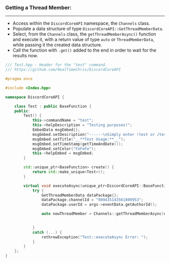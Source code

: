 ### **Getting a Thread Member:**
---
- Access within the `DiscordCoreAPI` namespace, the `Channels` class.
- Populate a data structure of type `DiscordCoreAPI::GetThreadMemberData`.
- Select, from the `Channels` class, the `getThreadMemberAsync()` function and execute it, with a return value of type `auto` or `ThreadMemberData`, while passing it the created data structure.
- Call the function with `.get()` added to the end in order to wait for the results now.

```cpp
/// Test.hpp - Header for the "test" command.
/// https://github.com/RealTimeChris/DiscordCoreAPI

#pragma once

#include <Index.hpp>

namespace DiscordCoreAPI {

	class Test : public BaseFunction {
	public:
		Test() {
			this->commandName = "test";
			this->helpDescription = "Testing purposes!";
			EmbedData msgEmbed{};
			msgEmbed.setDescription("------\nSimply enter !test or /test!\n------");
			msgEmbed.setTitle("__**Test Usage:**__");
			msgEmbed.setTimeStamp(getTimeAndDate());
			msgEmbed.setColor("FeFeFe");
			this->helpEmbed = msgEmbed;
		}

		std::unique_ptr<BaseFunction> create() {
			return std::make_unique<Test>();
		}

		virtual void executeAsync(unique_ptr<DiscordCoreAPI::BaseFunctionArguments> args) {
			try {
				GetThreadMemberData dataPackage{};
				dataPackage.channelId = "909435143561809953";
				dataPackage.userId = args->eventData.getAuthorId();

				auto newThreadMember = Channels::getThreadMemberAsync(dataPackage).get();

				
			}
			catch (...) {
				rethrowException("Test::executeAsync Error: ");
			}
		}
	};
}
```
